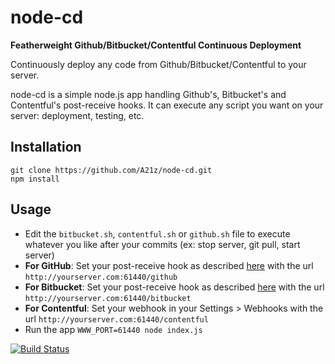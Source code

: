 node-cd
=======

**Featherweight Github/Bitbucket/Contentful Continuous Deployment**

Continuously deploy any code from Github/Bitbucket/Contentful to your server.

node-cd is a simple node.js app handling Github's, Bitbucket's and Contentful's post-receive hooks.
It can execute any script you want on your server: deployment, testing, etc.

## Installation

	git clone https://github.com/A21z/node-cd.git
	npm install

## Usage

* Edit the `bitbucket.sh`, `contentful.sh` or `github.sh` file to execute whatever you like after your commits (ex: stop server, git pull, start server)
* **For GitHub**: Set your post-receive hook as described [here](https://help.github.com/articles/post-receive-hooks) with the url `http://yourserver.com:61440/github`
* **For Bitbucket**:  Set your post-receive hook as described [here](https://confluence.atlassian.com/display/BITBUCKET/POST+hook+management) with the url `http://yourserver.com:61440/bitbucket`
* **For Contentful**: Set your webhook in your Settings > Webhooks with the url `http://yourserver.com:61440/contentful`
* Run the app
	`WWW_PORT=61440 node index.js`

[![Build Status](https://travis-ci.org/A21z/node-cd.svg?branch=2.0.0)](https://travis-ci.org/A21z/node-cd)
